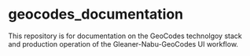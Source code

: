 # geocodes_documentation

This repository is for documentation on the GeoCodes technolgoy stack and production operation of the Gleaner-Nabu-GeoCodes UI workflow.

